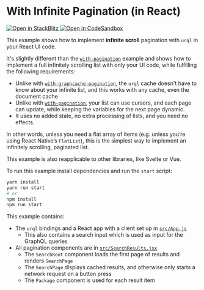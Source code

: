# With Infinite Pagination (in React)

<p>
  <a
  href="https://stackblitz.com/github/urql-graphql/urql/tree/main/examples/with-infinite-pagination">
    <img
      alt="Open in StackBlitz"
      src="https://img.shields.io/badge/open_in_stackblitz-1269D3?logo=stackblitz&style=for-the-badge"
    />
  </a>
  <a
  href="https://codesandbox.io/p/sandbox/github/urql-graphql/urql/tree/main/examples/with-infinite-pagination">
    <img
      alt="Open in CodeSandbox"
      src="https://img.shields.io/badge/open_in_codesandbox-151515?logo=codesandbox&style=for-the-badge"
    />
  </a>
</p>

This example shows how to implement **infinite scroll** pagination with `urql`
in your React UI code.

It's slightly different than the [`with-pagination`](../with-pagination) example
and shows how to implement a full infinitely scrolling list with only your UI code,
while fulfilling the following requirements:

- Unlike with [`with-graphcache-pagination`](../with-graphcache-pagination),
  the `urql` cache doesn't have to know about your infinite list, and this works
  with any cache, even the document cache
- Unlike with [`with-pagination`](../with-pagination), your list can use cursors,
  and each page can update, while keeping the variables for the next page dynamic.
- It uses no added state, no extra processing of lists, and you need no effects.

In other words, unless you need a flat array of items
(e.g. unless you’re using React Native’s `FlatList`), this is the simplest way
to implement an infinitely scrolling, paginated list.

This example is also reapplicable to other libraries, like Svelte or Vue.

To run this example install dependencies and run the `start` script:

```sh
yarn install
yarn run start
# or
npm install
npm run start
```

This example contains:

- The `urql` bindings and a React app with a client set up in [`src/App.js`](src/App.jsx)
  - This also contains a search input which is used as input for the GraphQL queries
- All pagination components are in [`src/SearchResults.jsx`](src/SearchResults.jsx)
  - The `SearchRoot` component loads the first page of results and renders `SearchPage`
  - The `SearchPage` displays cached results, and otherwise only starts a network request on
    a button press
  - The `Package` component is used for each result item
